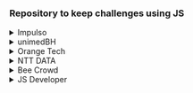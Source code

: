 <h3>Repository to keep challenges using JS</h3>

<details>
  <summary>Impulso</summary>

- [tri-du](https://github.com/alfeups/challengesjs/blob/main/impulsojs/TriDu.js)

- [patinhos](https://github.com/alfeups/challengesjs/blob/main/impulsojs/Patinhos.js)

- [pedra-papel-ataque](https://github.com/alfeups/challengesjs/blob/main/impulsojs/PedraPapelAtaque.js)

- [arrayspares](https://github.com/alfeups/challengesjs/blob/main/impulsojs/ArraysPares.js)

- [reveillon-copacabana](https://github.com/alfeups/challengesjs/blob/main/impulsojs/ReveillonCopacabana.js)

- [dragão-berrador-world](https://github.com/alfeups/challengesjs/blob/main/impulsojs/DragaoBerradorWorld.js)

- [ddd](https://github.com/alfeups/challengesjs/blob/main/impulsojs/DDD.js)
  
  </details>
  
<details>
  <summary>unimedBH</summary>
  
- [time-travel](https://github.com/alfeups/challengesjs/blob/main/unimedbc/AndandoNoTempo.js)
  
- [animal](https://github.com/alfeups/challengesjs/blob/main/unimedbc/Animal.js)
  
- [salary-raise](https://github.com/alfeups/challengesjs/blob/main/unimedbc/AumentoSalario.js)
  
- [divisores](https://github.com/alfeups/challengesjs/blob/main/unimedbc/Divisores.js)
  
- [factorial](https://github.com/alfeups/challengesjs/blob/main/unimedbc/FactorialSimples.js#L9)

 </details>


<details>
<summary>Orange Tech</summary>

- [somando-multiplos](https://github.com/alfeups/challengesjs/blob/3ea3b8c5c74b0a196b57be67787354ead3059f5b/orangetech/SomandoMultiplos.js)

</details>

<details>
<summary>NTT DATA</summary>

- [somando-pares](https://github.com/alfeups/challengesjs/blob/3ea3b8c5c74b0a196b57be67787354ead3059f5b/nttdata/SomaDePares.js)

- [triangle-coins](https://github.com/alfeups/challengesjs/blob/3ea3b8c5c74b0a196b57be67787354ead3059f5b/nttdata/TriangleCoins.js)

</details>


<details>
<summary>Bee Crowd</summary>

- [dancing-sentences](https://github.com/alfeups/challengesjs/blob/7dd21bbf922c578ebc71187f178da2a859c48011/beecrowd/DancingSentence.js)

</details>

<details>
<summary>JS Developer</summary>

- [calculo-salarial](https://github.com/alfeups/challengesjs/blob/main/jsdeveloper/CalculoSalarial.js)
- [calculo-simples](https://github.com/alfeups/challengesjs/blob/main/jsdeveloper/CalculoSimples.js)
- [distanciaentrepontos](https://github.com/alfeups/challengesjs/blob/main/jsdeveloper/DistanciaEntreDoisPontos.js)
</details>
